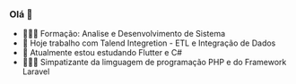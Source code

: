 ### Olá 👋

- 👨🏽‍🎓 Formação: Analise e Desenvolvimento de Sistema
- 🔭 Hoje trabalho com Talend Integretion - ETL e Integração de Dados
- 🌱 Atualmente estou estudando Flutter e C#
- 🧑🏽‍💻 Simpatizante da limguagem de programação PHP e do Framework Laravel
